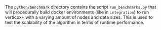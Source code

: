 The `python/benchmark` directory contains the script `run_benchmarks.py` that will
procedurally build docker environments (like in `integration`) to run verticox+ with a varying
amount of nodes and data sizes. This is used to test the scalability of the algorithm
in terms of runtime performance.